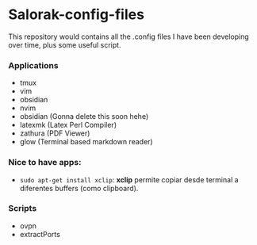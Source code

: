 # Salorak-config-files

This repository would contains all the .config files I have been developing over time, plus some useful script.


### Applications

- tmux
- vim 
- obsidian
- nvim 
- obsidian (Gonna delete this soon hehe)
- latexmk (Latex Perl Compiler)
- zathura (PDF Viewer)
- glow (Terminal based markdown reader) 



### Nice to have apps:
- `sudo apt-get install xclip`: **xclip** permite copiar desde terminal a diferentes buffers (como clipboard). 

### Scripts

- ovpn
- extractPorts
